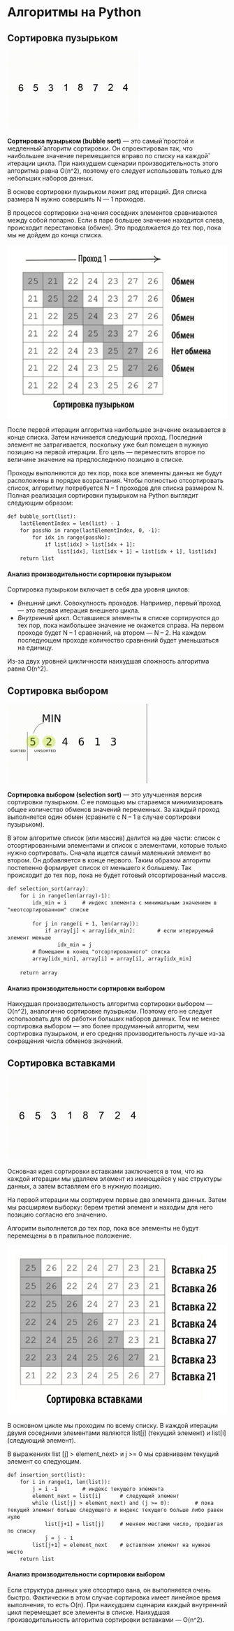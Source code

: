 # Алгоритмы на Python

## Сортировка пузырьком

![bubble_sort](bubble_sort/bubble_sort.gif)

**Сортировка пузырьком (bubble sort)** — это самый̆ простой и медленный̆ алгоритм сортировки. 
Он спроектирован так, что наибольшее значение перемещается вправо по списку на каждой̆ 
итерации цикла. При наихудшем сценарии производительность этого алгоритма равна O(n^2), 
поэтому его следует использовать только для небольших наборов данных.

В основе сортировки пузырьком лежит ряд итераций. Для списка размера N нужно совершить N — 1 проходов.

В процессе сортировки значения соседних элементов сравниваются между собой попарно. 
Если в паре большее значение находится слева, происходит перестановка (обмен). 
Это продолжается до тех пор, пока мы не дойдем до конца списка.

![bubble_sort](bubble_sort/bubble_sort_1.png)

После первой итерации алгоритма наибольшее значение оказывается в конце списка. Затем начинается следующий проход.
Последний элемент не затрагивается, поскольку уже был помещен в нужную позицию на первой итерации.
Его цель — переместить второе по величине значение на предпоследнюю позицию в списке.

Проходы выполняются до тех пор, пока все элементы данных не будут расположены в порядке возрастания. 
Чтобы полностью отсортировать список, алгоритму потребуется N – 1 проходов для списка размером N. 
Полная реализация сортировки пузырьком на Python выглядит следующим образом:

```
def bubble_sort(list):
    lastElementIndex = len(list) - 1
    for passNo in range(lastElementIndex, 0, -1):
        for idx in range(passNo):
            if list[idx] > list[idx + 1]:
                list[idx], list[idx + 1] = list[idx + 1], list[idx]
    return list
```

#### Анализ производительности сортировки пузырьком

Cортировка пузырьком включает в себя два уровня циклов:
* _Внешний цикл_. Совокупность проходов. Например, первый̆ проход — это первая итерация внешнего цикла.
* _Внутренний цикл_. Оставшиеся элементы в списке сортируются до тех пор, пока наибольшее значение не окажется справа. 
На первом проходе будет N – 1 сравнений, на втором — N – 2. На каждом последующем проходе количество сравнений 
будет уменьшаться на единицу.

Из-за двух уровней цикличности наихудшая сложность алгоритма равна O(n^2).


## Сортировка выбором

![selection_sort](selection_sort/selection_sort.gif)

**Сортировка выбором (selection sort)**  — это улучшенная версия сортировки пузырьком.
С ее помощью мы стараемся минимизировать общее количество обменов значений переменных. За каждый проход выполняется один обмен (сравните с N – 1 в случае сортировки пузырьком).

В этом алгоритме список (или массив) делится на две части: список с отсортированными
элементами и список с элементами, которые только нужно сортировать.
Сначала ищется самый маленький элемент во втором. Он добавляется в конце первого.
Таким образом алгоритм постепенно формирует список от меньшего к большему.
Так происходит до тех пор, пока не будет готовый отсортированный массив.

```
def selection_sort(array):
    for i in range(len(array)-1):
        idx_min = i     # индекс элемента с минимальным значением в "неотсортированном" списке

        for j in range(i + 1, len(array)):
            if array[j] < array[idx_min]:       # если итерируемый элемент меньше
                idx_min = j
        # Помещаем в конец "отсортированного" списка
        array[idx_min], array[i] = array[i], array[idx_min]

    return array
```


#### Анализ производительности сортировки выбором
Наихудшая производительность алгоритма сортировки выбором — O(n^2), ана­логично сортировке пузырьком. Поэтому его не следует использовать для об­ работки больших наборов данных. Тем не менее сортировка выбором — это более продуманный алгоритм, чем сортировка пузырьком, и его средняя произ­водительность лучше из-­за сокращения числа обменов значений.


## Сортировка вставками

![insertion_sort](insertion_sort/insertion_sort.gif)

Основная идея сортировки вставками заключается в том, что на каждой итерации мы удаляем элемент из имеющейся у нас структуры данных, а затем вставляем его в нужную позицию.

На первой итерации мы сортируем первые два элемента данных. Затем мы расширяем выборку: берем третий элемент и находим для него позицию согласно его значению.

Алгоритм выполняется до тех пор, пока все элементы не будут перемещены в в правильное положение.

![insertion_sort](insertion_sort/insertion_sort_1.png)

В основном цикле мы проходим по всему списку. В каж­дой итерации двумя соседними элементами являются list[j] (текущий элемент) и list[i] (следующий элемент).

В выражениях list [j] > element_next> и j >= 0 мы сравниваем текущий элемент со следующим.

```
def insertion_sort(list):
    for i in range(1, len(list)):
        j = i -1        # индекс текущего элемента
        element_next = list[i]      # следующий элемент
        while (list[j] > element_next) and (j >= 0):        # пока текущий элемент больше следующего и индекс текущего больше либо равен нулю
            list[j+1] = list[j]     # меняем местами число, продвигая по списку
            j = j - 1
        list[j+1] = element_next    # вставляем элемент на нужное место
    return list
```

#### Анализ производительности сортировки выбором
Если структура данных уже отсортиро­ вана, он выполняется очень быстро. Фактически в этом случае сортировка имеет линейное время выполнения, то есть O(n). 
При наихудшем сценарии каждый внутренний цикл перемещает все элементы в списке. Наихудшая производительность алгоритма сортировки вставками — O(n^2).
